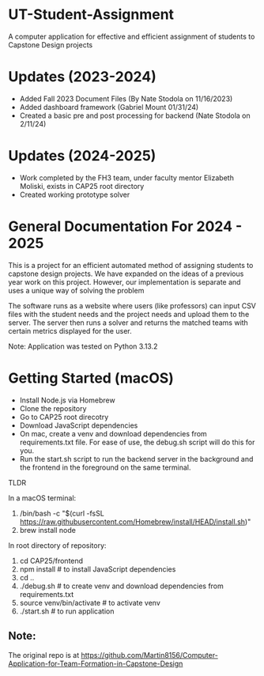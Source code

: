 # UT-Student-Assignment

A computer application for effective and efficient assignment of students to Capstone Design projects

# Updates (2023-2024)

- Added Fall 2023 Document Files (By Nate Stodola on 11/16/2023)
- Added dashboard framework (Gabriel Mount 01/31/24)
- Created a basic pre and post processing for backend (Nate Stodola on 2/11/24)

# Updates (2024-2025)

- Work completed by the FH3 team, under faculty mentor Elizabeth Moliski, exists in CAP25 root directory
- Created working prototype solver

# General Documentation For 2024 - 2025

This is a project for an efficient automated method of assigning students to capstone design projects. We have expanded on the ideas of a previous year work on this project. However, our implementation is separate and uses a unique way of solving the problem

The software runs as a website where users (like professors) can input CSV files with the student needs and the project needs and upload them to the server. The server then runs a solver and returns the matched teams with certain metrics displayed for the user.

Note: Application was tested on Python 3.13.2

# Getting Started (macOS)

- Install Node.js via Homebrew
- Clone the repository
- Go to CAP25 root direcotry
- Download JavaScript dependencies
- On mac, create a venv and download dependencies from requirements.txt file. For ease of use, the debug.sh script will do this for you.
- Run the start.sh script to run the backend server in the background and the frontend in the foreground on the same terminal.

TLDR

In a macOS terminal:

1. /bin/bash -c "$(curl -fsSL https://raw.githubusercontent.com/Homebrew/install/HEAD/install.sh)"
2. brew install node

In root directory of repository:

1. cd CAP25/frontend
2. npm install				# to install JavaScript dependencies
3. cd ..
4. ./debug.sh				# to create venv and download dependencies from requirements.txt
5. source venv/bin/activate 	# to activate venv
6. ./start.sh					# to run application

## Note:

The original repo is at https://github.com/Martin8156/Computer-Application-for-Team-Formation-in-Capstone-Design
